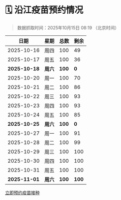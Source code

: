 # 🗓️ 沿江疫苗预约情况

> 数据抓取时间：2025年10月15日 08:19 （北京时间）

| 日期 | 星期 | 总数 | 剩余 |
|------|------|------|------|
| 2025-10-16 | 周四 | 100 | 49 |
| 2025-10-17 | 周五 | 100 | 36 |
| **2025-10-18** | **周六** | **100** | **0** |
| 2025-10-20 | 周一 | 100 | 70 |
| 2025-10-21 | 周二 | 100 | 86 |
| 2025-10-22 | 周三 | 100 | 93 |
| 2025-10-23 | 周四 | 100 | 93 |
| 2025-10-24 | 周五 | 100 | 85 |
| **2025-10-25** | **周六** | **100** | **0** |
| 2025-10-27 | 周一 | 100 | 91 |
| 2025-10-28 | 周二 | 100 | 99 |
| 2025-10-29 | 周三 | 100 | 100 |
| 2025-10-30 | 周四 | 100 | 100 |
| 2025-10-31 | 周五 | 100 | 100 |
| **2025-11-01** | **周六** | **100** | **100** |


<div class="button-container">
<a class="btn" href="http://yfzweb.ishequ.net/#/login" target="_blank">立即预约疫苗接种</a>
</div>
